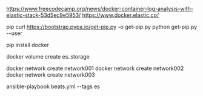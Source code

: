 https://www.freecodecamp.org/news/docker-container-log-analysis-with-elastic-stack-53d5ec9e5953/
https://www.docker.elastic.co/


pip
curl https://bootstrap.pypa.io/get-pip.py -o get-pip.py
python get-pip.py --user

pip install docker

docker volume create es_storage

docker network create network001
docker network create network002
docker network create network003

ansible-playbook beats.yml --tags es
